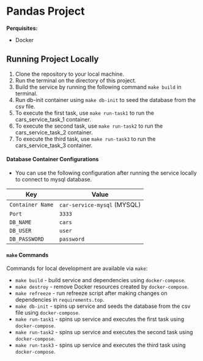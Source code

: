 # Pandas Project


**Perquisites:**

* Docker

## Running Project Locally

1. Clone the repository to your local machine.
2. Run the terminal on the directory of this project.
3. Build the service by running the following command `make build` in terminal.
4. Run db-init container using `make db-init` to seed the database from the csv file.
5. To execute the first task, use `make run-task1` to run the cars_service_task_1 container.
6. To execute the second task, use `make run-task2` to run the cars_service_task_2 container.
7. To execute the third task, use `make run-task3` to run the cars_service_task_3 container.


#### Database Container Configurations

* You can use the following configuration after running the service locally to connect to mysql database.

| Key | Value |
| --- | --- |
| `Container Name` | `car-service-mysql` (MYSQL) |
| `Port` | `3333` |
| `DB_NAME` | `cars` |
| `DB_USER` | `user` |
| `DB_PASSWORD` | `password` |

#### `make` Commands

Commands for local development are available via `make`:

* `make build` - build service and dependencies using `docker-compose`.
* `make destroy` - remove Docker resources created by `docker-compose`.
* `make refreeze` - run refreeze script after making changes on dependencies in `requirements.top`.
* `make db-init` - spins up service and seeds the database from the csv file using `docker-compose`.
* `make run-task1` - spins up service and executes the first task using `docker-compose`.
* `make run-task2` - spins up service and executes the second task using `docker-compose`.
* `make run-task3` - spins up service and executes the third task using `docker-compose`.

